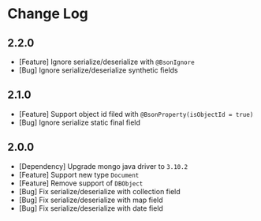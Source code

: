 # Change Log
## 2.2.0
- [Feature] Ignore serialize/deserialize with `@BsonIgnore`  
- [Bug] Ignore serialize/deserialize synthetic fields

## 2.1.0
- [Feature] Support object id filed with `@BsonProperty(isObjectId = true)`
- [Bug] Ignore serialize static final field

## 2.0.0
- [Dependency] Upgrade mongo java driver to `3.10.2`
- [Feature] Support new type `Document`
- [Feature] Remove support of `DBObject`
- [Bug] Fix serialize/deserialize with collection field
- [Bug] Fix serialize/deserialize with map field
- [Bug] Fix serialize/deserialize with date field